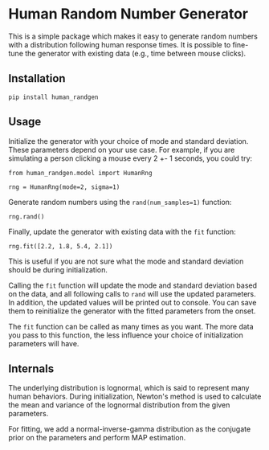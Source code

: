 # Human Random Number Generator

This is a simple package which makes it easy to generate random numbers with a distribution following human response times. It is possible to fine-tune the generator with existing data (e.g., time between mouse clicks).

## Installation

```pip install human_randgen```

## Usage

Initialize the generator with your choice of mode and standard deviation. These parameters depend on your use case. For example, if you are simulating a person clicking a mouse every 2 +- 1 seconds, you could try:

```
from human_randgen.model import HumanRng

rng = HumanRng(mode=2, sigma=1)
```

Generate random numbers using the `rand(num_samples=1)` function:
```
rng.rand()
```

Finally, update the generator with existing data with the `fit` function:
```
rng.fit([2.2, 1.8, 5.4, 2.1])
```

This is useful if you are not sure what the mode and standard deviation should be during initialization.

Calling the `fit` function will update the mode and standard deviation based on the data, and all following calls to `rand` will use the updated parameters. In addition, the updated values will be printed out to console. You can save them to reinitialize the generator with the fitted parameters from the onset.

The `fit` function can be called as many times as you want. The more data you pass to this function, the less influence your choice of initialization parameters will have.

## Internals
The underlying distribution is lognormal, which is said to represent many human behaviors. During initialization, Newton's method is used to calculate the mean and variance of the lognormal distribution from the given parameters.

For fitting, we add a normal-inverse-gamma distribution as the conjugate prior on the parameters and perform MAP estimation.
